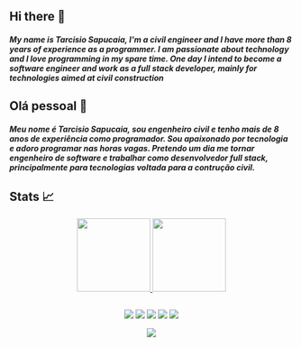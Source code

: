 ## Hi there 👋
  
##### My name is Tarcisio Sapucaia, I'm a civil engineer and I have more than 8 years of experience as a programmer. I am passionate about technology and I love programming in my spare time. One day I intend to become a software engineer and work as a full stack developer, mainly for technologies aimed at civil construction
  
## Olá pessoal 👋

##### Meu nome é Tarcisio Sapucaia, sou engenheiro civil e tenho mais de 8 anos de experiência como programador. Sou apaixonado por tecnologia e adoro programar nas horas vagas. Pretendo um dia me tornar engenheiro de software e trabalhar como desenvolvedor full stack, principalmente para tecnologias voltada para a contrução civil.

## Stats 📈

<div>
<p align="center">
<a href="https://github.com/talsap">
<img height="130px" src="https://github-readme-stats.vercel.app/api?username=talsap&show_icons=true&theme=highcontrast"/>
<!-- <img height="130px" src="https://github-readme-stats.vercel.app/api/top-langs?username=talsap&layout=compact&langs_count=7&theme=highcontrast"/> -->
<img height="130px" src="http://github-readme-streak-stats.herokuapp.com?user=talsap&theme=highcontrast&border_radius=4"/>
</p>
</div>

<!--
- 🎓 I have a degree in civil engineering at [UFRB](https://ufrb.edu.br/portal/)
- 🌱 I’m currently working on [EDP](https://github.com/talsap/edp) software development 
- 📫 How to reach me: 👇 -->

<!-- [![Facebookpage](https://dyn-qrcode.vercel.app/api?url=https://www.facebook.com/tal.sapucaia)](https://www.facebook.com/tal.sapucaia) -->

##
<div>
<p align="center">
<a href = "mailto:tarcisiosapucaia27@gmail.com"><img src="https://img.shields.io/badge/-Gmail-D14836?style=for-the-badge&logo=gmail&logoColor=white" target="_blank"></a>
<a href="https://www.linkedin.com/in/tarcisio-sapucaia/" target="_blank"><img src="https://img.shields.io/badge/-LinkedIn-%230077B5?style=for-the-badge&logo=linkedin&logoColor=white" target="_blank"></a>
<a href="https://www.instagram.com/tal_sapucaia/" target="_blank"><img src="https://img.shields.io/badge/-Instagram-%23E4405F?style=for-the-badge&logo=instagram&logoColor=white" target="_blank"></a>
<a href="https://www.facebook.com/tal.sapucaia/" target="_blank"><img src="https://img.shields.io/badge/-Facebook-%230077B5?style=for-the-badge&logo=facebook&logoColor=white" target="_blank"></a>
<a href="https://www.twitch.tv/tal_sapucaia" target="_blank"><img src="https://img.shields.io/badge/Twitch-9146FF?style=for-the-badge&logo=twitch&logoColor=white" target="_blank"></a>
<!-- <a href="https://www.youtube.com/seu-canal-youtube-aqui" target="_blank"><img src="https://img.shields.io/badge/YouTube-FF0000?style=for-the-badge&logo=youtube&logoColor=white" target="_blank"></a> -->
</p>
</div>
  
<p align="center"> <img src="https://komarev.com/ghpvc/?username=talsap&label=Profile%20views&color=0e75b6&style=JavaScript"/> </p>

<!-- **talsap/talsap** is a ✨ _special_ ✨ repository because its `README.md` (this file) appears on your GitHub profile.
